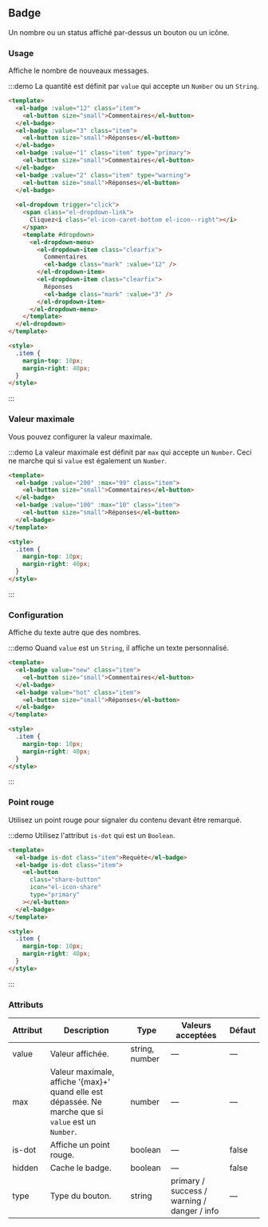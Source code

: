 ## Badge

Un nombre ou un status affiché par-dessus un bouton ou un icône.

### Usage

Affiche le nombre de nouveaux messages.

:::demo La quantité est définit par `value` qui accepte un `Number` ou un `String`.

```html
<template>
  <el-badge :value="12" class="item">
    <el-button size="small">Commentaires</el-button>
  </el-badge>
  <el-badge :value="3" class="item">
    <el-button size="small">Réponses</el-button>
  </el-badge>
  <el-badge :value="1" class="item" type="primary">
    <el-button size="small">Commentaires</el-button>
  </el-badge>
  <el-badge :value="2" class="item" type="warning">
    <el-button size="small">Réponses</el-button>
  </el-badge>
  
  <el-dropdown trigger="click">
    <span class="el-dropdown-link">
      Cliquez<i class="el-icon-caret-bottom el-icon--right"></i>
    </span>
    <template #dropdown>
      <el-dropdown-menu>
        <el-dropdown-item class="clearfix">
          Commentaires
          <el-badge class="mark" :value="12" />
        </el-dropdown-item>
        <el-dropdown-item class="clearfix">
          Réponses
          <el-badge class="mark" :value="3" />
        </el-dropdown-item>
      </el-dropdown-menu>
    </template>
  </el-dropdown>
</template>

<style>
  .item {
    margin-top: 10px;
    margin-right: 40px;
  }
</style>
```

:::

### Valeur maximale

Vous pouvez configurer la valeur maximale.

:::demo La valeur maximale est définit par `max` qui accepte un `Number`. Ceci ne marche qui si `value` est également un `Number`.

```html
<template>
  <el-badge :value="200" :max="99" class="item">
    <el-button size="small">Commentaires</el-button>
  </el-badge>
  <el-badge :value="100" :max="10" class="item">
    <el-button size="small">Réponses</el-button>
  </el-badge>
</template>

<style>
  .item {
    margin-top: 10px;
    margin-right: 40px;
  }
</style>
```

:::

### Configuration

Affiche du texte autre que des nombres.

:::demo Quand `value` est un `String`, il affiche un texte personnalisé.

```html
<template>
  <el-badge value="new" class="item">
    <el-button size="small">Commentaires</el-button>
  </el-badge>
  <el-badge value="hot" class="item">
    <el-button size="small">Réponses</el-button>
  </el-badge>
</template>

<style>
  .item {
    margin-top: 10px;
    margin-right: 40px;
  }
</style>
```

:::

### Point rouge

Utilisez un point rouge pour signaler du contenu devant être remarqué.

:::demo Utilisez l'attribut `is-dot` qui est un `Boolean`.

```html
<template>
  <el-badge is-dot class="item">Requète</el-badge>
  <el-badge is-dot class="item">
    <el-button
      class="share-button"
      icon="el-icon-share"
      type="primary"
    ></el-button>
  </el-badge>
</template>

<style>
  .item {
    margin-top: 10px;
    margin-right: 40px;
  }
</style>
```

:::

### Attributs

| Attribut | Description                                                                                          | Type           | Valeurs acceptées                           | Défaut |
| -------- | ---------------------------------------------------------------------------------------------------- | -------------- | ------------------------------------------- | ------ |
| value    | Valeur affichée.                                                                                     | string, number | —                                           | —      |
| max      | Valeur maximale, affiche '{max}+' quand elle est dépassée. Ne marche que si `value` est un `Number`. | number         | —                                           | —      |
| is-dot   | Affiche un point rouge.                                                                              | boolean        | —                                           | false  |
| hidden   | Cache le badge.                                                                                      | boolean        | —                                           | false  |
| type     | Type du bouton.                                                                                      | string         | primary / success / warning / danger / info | —      |
